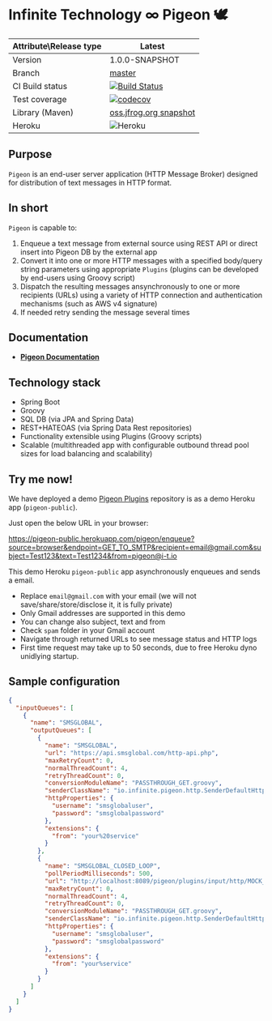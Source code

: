 # Infinite Technology ∞ Pigeon 🕊

|Attribute\Release type|Latest|
|----------------------|------|
|Version|1.0.0-SNAPSHOT|
|Branch|[master](https://github.com/INFINITE-TECHNOLOGY/PIGEON)|
|CI Build status|[![Build Status](https://travis-ci.com/INFINITE-TECHNOLOGY/PIGEON.svg?branch=master)](https://travis-ci.com/INFINITE-TECHNOLOGY/PIGEON)|
|Test coverage|[![codecov](https://codecov.io/gh/INFINITE-TECHNOLOGY/PIGEON/branch/master/graphs/badge.svg)](https://codecov.io/gh/INFINITE-TECHNOLOGY/PIGEON/branch/master/graphs)|
|Library (Maven)|[oss.jfrog.org snapshot](https://oss.jfrog.org/artifactory/webapp/#/artifacts/browse/tree/General/oss-snapshot-local/io/infinite/pigeon/1.0.0-SNAPSHOT)|
|Heroku|![Heroku](https://heroku-badge.herokuapp.com/?app=pigeon-public&root=/pigeon/inputMessages)|

## Purpose

`Pigeon` is an end-user server application (HTTP Message Broker) designed for distribution of text messages in HTTP format.


## In short

`Pigeon` is capable to:
1) Enqueue a text message from external source using REST API or direct insert into Pigeon DB by the external app
2) Convert it into one or more HTTP messages with a specified body/query string parameters using appropriate `Plugins` (plugins can be developed by end-users using Groovy script)
3) Dispatch the resulting messages ansynchronously to one or more recipients (URLs) using a variety of HTTP connection and authentication mechanisms (such as AWS v4 signature)
4) If needed retry sending the message several times

## Documentation

* [**Pigeon Documentation**](https://github.com/INFINITE-TECHNOLOGY/PIGEON/wiki)

## Technology stack

* Spring Boot
* Groovy
* SQL DB (via JPA and Spring Data)
* REST+HATEOAS (via Spring Data Rest repositories)
* Functionality extensible using Plugins (Groovy scripts)
* Scalable (multithreaded app with configurable outbound thread pool sizes for load balancing and scalability)

## Try me now!

We have deployed a demo [Pigeon Plugins](https://github.com/INFINITE-TECHNOLOGY/PIGEON_PLUGINS) repository is as a demo Heroku app (`pigeon-public`).

Just open the below URL in your browser:

https://pigeon-public.herokuapp.com/pigeon/enqueue?source=browser&endpoint=GET_TO_SMTP&recipient=email@gmail.com&subject=Test123&text=Test1234&from=pigeon@i-t.io

This demo Heroku `pigeon-public` app asynchronously enqueues and sends a email.

* Replace `email@gmail.com` with your email (we will not save/share/store/disclose it, it is fully private)<br/>
* Only Gmail addresses are supported in this demo<br/>
* You can change also subject, text and from <br/>
* Check `spam` folder in your Gmail account<br/>
* Navigate through returned URLs to see message status and HTTP logs<br/>
* First time request may take up to 50 seconds, due to free Heroku dyno unidlying startup.

## Sample configuration

```json
{
  "inputQueues": [
    {
      "name": "SMSGLOBAL",
      "outputQueues": [
        {
          "name": "SMSGLOBAL",
          "url": "https://api.smsglobal.com/http-api.php",
          "maxRetryCount": 0,
          "normalThreadCount": 4,
          "retryThreadCount": 0,
          "conversionModuleName": "PASSTHROUGH_GET.groovy",
          "senderClassName": "io.infinite.pigeon.http.SenderDefaultHttps",
          "httpProperties": {
            "username": "smsglobaluser",
            "password": "smsglobalpassword"
          },
          "extensions": {
            "from": "your%20service"
          }
        },
        {
          "name": "SMSGLOBAL_CLOSED_LOOP",
          "pollPeriodMilliseconds": 500,
          "url": "http://localhost:8089/pigeon/plugins/input/http/MOCK_SMSGLOBAL_HTTP",
          "maxRetryCount": 0,
          "normalThreadCount": 4,
          "retryThreadCount": 0,
          "conversionModuleName": "PASSTHROUGH_GET.groovy",
          "senderClassName": "io.infinite.pigeon.http.SenderDefaultHttp",
          "httpProperties": {
            "username": "smsglobaluser",
            "password": "smsglobalpassword"
          },
          "extensions": {
            "from": "your%service"
          }
        }
      ]
    }
  ]
}
```
